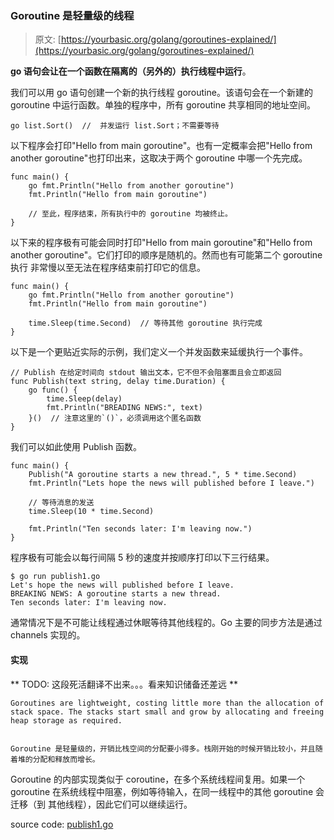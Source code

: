 ### Goroutine 是轻量级的线程

> 原文: [https://yourbasic.org/golang/goroutines-explained/](https://yourbasic.org/golang/goroutines-explained/)

**go 语句会让在一个函数在隔离的（另外的）执行线程中运行**。

我们可以用 go 语句创建一个新的执行线程 goroutine。该语句会在一个新建的 goroutine 中运行函数。单独的程序中，所有 goroutine 共享相同的地址空间。

```
go list.Sort()  //  并发运行 list.Sort；不需要等待
```

以下程序会打印"Hello from main goroutine"。也有一定概率会把"Hello from another goroutine"也打印出来，这取决于两个 goroutine 中哪一个先完成。

```
func main() {
	go fmt.Println("Hello from another goroutine")
	fmt.Println("Hello from main goroutine")

	// 至此，程序结束，所有执行中的 goroutine 均被终止。
}
```

以下来的程序极有可能会同时打印"Hello from main goroutine"和"Hello from another goroutine"。它们打印的顺序是随机的。然而也有可能第二个 goroutine 执行
非常慢以至无法在程序结束前打印它的信息。

```
func main() {
	go fmt.Println("Hello from another goroutine")
	fmt.Println("Hello from main goroutine")

	time.Sleep(time.Second)  // 等待其他 goroutine 执行完成
}
```

以下是一个更贴近实际的示例，我们定义一个并发函数来延缓执行一个事件。

```
// Publish 在给定时间向 stdout 输出文本，它不但不会阻塞面且会立即返回
func Publish(text string, delay time.Duration) {
	go func() {
		time.Sleep(delay)
		fmt.Println("BREADING NEWS:", text)
	}()  // 注意这里的`()`，必须调用这个匿名函数
}
```

我们可以如此使用 Publish 函数。

```
func main() {
	Publish("A goroutine starts a new thread.", 5 * time.Second)
	fmt.Println("Lets hope the news will published before I leave.")

	// 等待消息的发送
	time.Sleep(10 * time.Second)

	fmt.Println("Ten seconds later: I'm leaving now.")
}
```

程序极有可能会以每行间隔 5 秒的速度并按顺序打印以下三行结果。

```
$ go run publish1.go
Let's hope the news will published before I leave.
BREAKING NEWS: A goroutine starts a new thread.
Ten seconds later: I'm leaving now.
```

通常情况下是不可能让线程通过休眠等待其他线程的。Go 主要的同步方法是通过 channels 实现的。

#### 实现

** TODO: 这段死活翻译不出来。。。看来知识储备还差远 **

```
Goroutines are lightweight, costing little more than the allocation of stack space. The stacks start small and grow by allocating and freeing heap storage as required.


Goroutine 是轻量级的，开销比栈空间的分配要小得多。栈刚开始的时候开销比较小，并且随着堆的分配和释放而增长。
```

Goroutine 的内部实现类似于 coroutine，在多个系统线程间复用。如果一个 goroutine 在系统线程中阻塞，例如等待输入，在同一线程中的其他 goroutine 会迁移（到
其他线程），因此它们可以继续运行。

source code: [publish1.go](../src/publish1.go)
